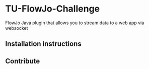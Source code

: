 # TU-FlowJo-Challenge
FlowJo Java plugin that allows you to stream data to a web app via websocket 

## Installation instructions

## Contribute
